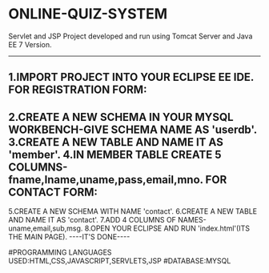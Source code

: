 # ONLINE-QUIZ-SYSTEM
Servlet and JSP Project developed and run using Tomcat Server and Java EE 7 Version.
*************************************************************************************
1.IMPORT PROJECT INTO YOUR ECLIPSE EE IDE.
FOR REGISTRATION FORM:
---------------------
2.CREATE A NEW SCHEMA IN YOUR MYSQL WORKBENCH-GIVE SCHEMA NAME AS 'userdb'.
3.CREATE A NEW TABLE AND NAME IT AS 'member'.
4.IN MEMBER TABLE CREATE 5 COLUMNS-fname,lname,uname,pass,email,mno.
FOR CONTACT FORM:
---------------------
5.CREATE A NEW SCHEMA WITH NAME 'contact'.
6.CREATE A NEW TABLE AND NAME IT AS 'contact'.
7.ADD 4 COLUMNS OF NAMES-uname,email,sub,msg.
8.OPEN YOUR ECLIPSE AND RUN 'index.html'(ITS THE MAIN PAGE).
                      ----IT'S DONE---- 

#PROGRAMMING LANGUAGES USED:HTML,CSS,JAVASCRIPT,SERVLETS,JSP
#DATABASE:MYSQL
                    
